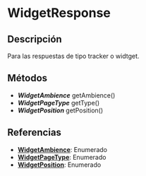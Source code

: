 # WidgetResponse

## Descripción

Para las respuestas de tipo tracker o widtget.

## Métodos

- ***WidgetAmbience*** getAmbience()
- ***WidgetPageType*** getType()
- ***WidgetPosition*** getPosition()

## Referencias

- **[WidgetAmbience](../Enums/README.md#WidgetAmbience)**: Enumerado
- **[WidgetPageType](../Enums/README.md#WidgetPageType)**: Enumerado
- **[WidgetPosition](../Enums/README.md#WidgetPosition)**: Enumerado
